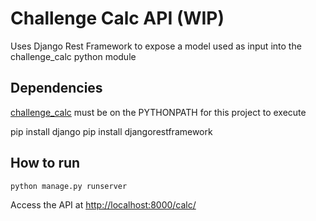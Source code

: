 # Challenge Calc API (WIP)

Uses Django Rest Framework to expose a model used as input into the challenge_calc python module

## Dependencies

[challenge_calc](https://github.com/mconsta000/challenge_calc) must be on the PYTHONPATH for this project to execute

pip install django
pip install djangorestframework

## How to run

`python manage.py runserver`

Access the API at <http://localhost:8000/calc/>